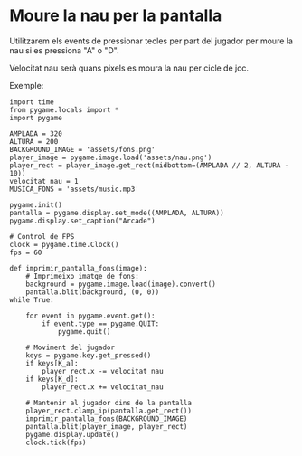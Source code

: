# Moure la nau per la pantalla

Utilitzarem els events de pressionar tecles per part del jugador per moure la nau si es pressiona "A" o "D".

Velocitat nau serà quans pixels es moura la nau per cicle de joc.

Exemple:

```
import time
from pygame.locals import *
import pygame

AMPLADA = 320
ALTURA = 200
BACKGROUND_IMAGE = 'assets/fons.png'
player_image = pygame.image.load('assets/nau.png')
player_rect = player_image.get_rect(midbottom=(AMPLADA // 2, ALTURA - 10))
velocitat_nau = 1
MUSICA_FONS = 'assets/music.mp3'

pygame.init()
pantalla = pygame.display.set_mode((AMPLADA, ALTURA))
pygame.display.set_caption("Arcade")

# Control de FPS
clock = pygame.time.Clock()
fps = 60

def imprimir_pantalla_fons(image):
    # Imprimeixo imatge de fons:
    background = pygame.image.load(image).convert()
    pantalla.blit(background, (0, 0))
while True:

    for event in pygame.event.get():
        if event.type == pygame.QUIT:
            pygame.quit()

    # Moviment del jugador
    keys = pygame.key.get_pressed()
    if keys[K_a]:
        player_rect.x -= velocitat_nau
    if keys[K_d]:
        player_rect.x += velocitat_nau

    # Mantenir al jugador dins de la pantalla
    player_rect.clamp_ip(pantalla.get_rect())
    imprimir_pantalla_fons(BACKGROUND_IMAGE)
    pantalla.blit(player_image, player_rect)
    pygame.display.update()
    clock.tick(fps)
```
